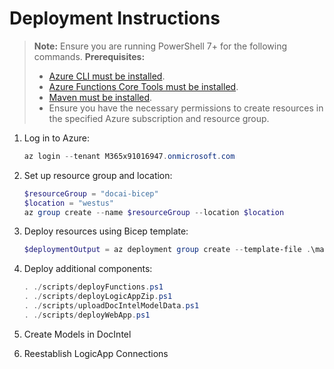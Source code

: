 # Deployment Instructions

> **Note:** Ensure you are running PowerShell 7+ for the following commands.
> **Prerequisites:**
> - [Azure CLI must be installed](https://learn.microsoft.com/en-us/cli/azure/install-azure-cli-windows?pivots=winget).
> - [Azure Functions Core Tools must be installed](https://learn.microsoft.com/en-us/azure/azure-functions/functions-run-local?tabs=windows%2Cisolated-process%2Cnode-v4%2Cpython-v2%2Chttp-trigger%2Ccontainer-apps&pivots=programming-language-powershell#install-the-azure-functions-core-tools).
> - [Maven must be installed](https://maven.apache.org/install.html).
> - Ensure you have the necessary permissions to create resources in the specified Azure subscription and resource group.

1. Log in to Azure:
    ```powershell
    az login --tenant M365x91016947.onmicrosoft.com
    ```

2. Set up resource group and location:
    ```powershell
    $resourceGroup = "docai-bicep"
    $location = "westus"
    az group create --name $resourceGroup --location $location
    ```

3. Deploy resources using Bicep template:
    ```powershell
    $deploymentOutput = az deployment group create --template-file .\main.bicep --parameters .\main.parameters.json --resource-group $resourceGroup --output json
    ```

4. Deploy additional components:
    ```powershell
    . ./scripts/deployFunctions.ps1
    . ./scripts/deployLogicAppZip.ps1
    . ./scripts/uploadDocIntelModelData.ps1
    . ./scripts/deployWebApp.ps1
    ```

5. Create Models in DocIntel

6. Reestablish LogicApp Connections